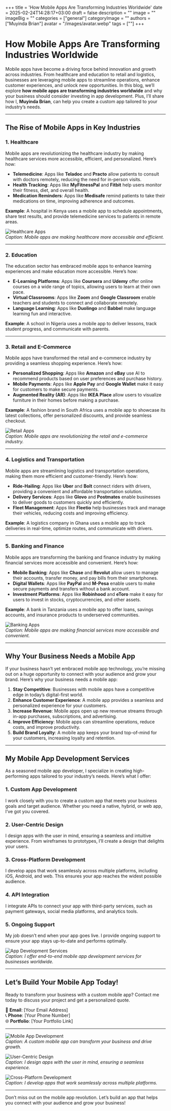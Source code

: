 +++
title = 'How Mobile Apps Are Transforming Industries Worldwide'
date = 2025-02-24T14:28:17+03:00
draft = false
description = ""
image = ""
imageBig = ""
categories = ["general"]
categoryImage = ""
authors = ["Muyinda Brian"]
avatar = "/images/avatar.webp"
tags = [""]
+++

# How Mobile Apps Are Transforming Industries Worldwide

Mobile apps have become a driving force behind innovation and growth across industries. From healthcare and education to retail and logistics, businesses are leveraging mobile apps to streamline operations, enhance customer experiences, and unlock new opportunities. In this blog, we’ll explore **how mobile apps are transforming industries worldwide** and why your business should consider investing in app development. Plus, I’ll share how I, **Muyinda Brian**, can help you create a custom app tailored to your industry’s needs.

---

## The Rise of Mobile Apps in Key Industries

### 1. **Healthcare**
Mobile apps are revolutionizing the healthcare industry by making healthcare services more accessible, efficient, and personalized. Here’s how:

- **Telemedicine**: Apps like **Teladoc** and **Practo** allow patients to consult with doctors remotely, reducing the need for in-person visits.  
- **Health Tracking**: Apps like **MyFitnessPal** and **Fitbit** help users monitor their fitness, diet, and overall health.  
- **Medication Reminders**: Apps like **Medisafe** remind patients to take their medications on time, improving adherence and outcomes.  

**Example**: A hospital in Kenya uses a mobile app to schedule appointments, share test results, and provide telemedicine services to patients in remote areas.

![Healthcare Apps](https://via.placeholder.com/800x400)  
*Caption: Mobile apps are making healthcare more accessible and efficient.*

---

### 2. **Education**
The education sector has embraced mobile apps to enhance learning experiences and make education more accessible. Here’s how:

- **E-Learning Platforms**: Apps like **Coursera** and **Udemy** offer online courses on a wide range of topics, allowing users to learn at their own pace.  
- **Virtual Classrooms**: Apps like **Zoom** and **Google Classroom** enable teachers and students to connect and collaborate remotely.  
- **Language Learning**: Apps like **Duolingo** and **Babbel** make language learning fun and interactive.  

**Example**: A school in Nigeria uses a mobile app to deliver lessons, track student progress, and communicate with parents.

---

### 3. **Retail and E-Commerce**
Mobile apps have transformed the retail and e-commerce industry by providing a seamless shopping experience. Here’s how:

- **Personalized Shopping**: Apps like **Amazon** and **eBay** use AI to recommend products based on user preferences and purchase history.  
- **Mobile Payments**: Apps like **Apple Pay** and **Google Wallet** make it easy for customers to make secure payments.  
- **Augmented Reality (AR)**: Apps like **IKEA Place** allow users to visualize furniture in their homes before making a purchase.  

**Example**: A fashion brand in South Africa uses a mobile app to showcase its latest collections, offer personalized discounts, and provide seamless checkout.

![Retail Apps](https://via.placeholder.com/800x400)  
*Caption: Mobile apps are revolutionizing the retail and e-commerce industry.*

---

### 4. **Logistics and Transportation**
Mobile apps are streamlining logistics and transportation operations, making them more efficient and customer-friendly. Here’s how:

- **Ride-Hailing**: Apps like **Uber** and **Bolt** connect riders with drivers, providing a convenient and affordable transportation solution.  
- **Delivery Services**: Apps like **Glovo** and **Postmates** enable businesses to deliver goods to customers quickly and efficiently.  
- **Fleet Management**: Apps like **Fleetio** help businesses track and manage their vehicles, reducing costs and improving efficiency.  

**Example**: A logistics company in Ghana uses a mobile app to track deliveries in real-time, optimize routes, and communicate with drivers.

---

### 5. **Banking and Finance**
Mobile apps are transforming the banking and finance industry by making financial services more accessible and convenient. Here’s how:

- **Mobile Banking**: Apps like **Chase** and **Revolut** allow users to manage their accounts, transfer money, and pay bills from their smartphones.  
- **Digital Wallets**: Apps like **PayPal** and **M-Pesa** enable users to make secure payments and transfers without a bank account.  
- **Investment Platforms**: Apps like **Robinhood** and **eToro** make it easy for users to invest in stocks, cryptocurrencies, and other assets.  

**Example**: A bank in Tanzania uses a mobile app to offer loans, savings accounts, and insurance products to underserved communities.

![Banking Apps](https://via.placeholder.com/800x400)  
*Caption: Mobile apps are making financial services more accessible and convenient.*

---

## Why Your Business Needs a Mobile App

If your business hasn’t yet embraced mobile app technology, you’re missing out on a huge opportunity to connect with your audience and grow your brand. Here’s why your business needs a mobile app:

1. **Stay Competitive**: Businesses with mobile apps have a competitive edge in today’s digital-first world.  
2. **Enhance Customer Experience**: A mobile app provides a seamless and personalized experience for your customers.  
3. **Increase Revenue**: Mobile apps open up new revenue streams through in-app purchases, subscriptions, and advertising.  
4. **Improve Efficiency**: Mobile apps can streamline operations, reduce costs, and improve productivity.  
5. **Build Brand Loyalty**: A mobile app keeps your brand top-of-mind for your customers, increasing loyalty and retention.  

---

## My Mobile App Development Services

As a seasoned mobile app developer, I specialize in creating high-performing apps tailored to your industry’s needs. Here’s what I offer:

### 1. **Custom App Development**
I work closely with you to create a custom app that meets your business goals and target audience. Whether you need a native, hybrid, or web app, I’ve got you covered.

### 2. **User-Centric Design**
I design apps with the user in mind, ensuring a seamless and intuitive experience. From wireframes to prototypes, I’ll create a design that delights your users.

### 3. **Cross-Platform Development**
I develop apps that work seamlessly across multiple platforms, including iOS, Android, and web. This ensures your app reaches the widest possible audience.

### 4. **API Integration**
I integrate APIs to connect your app with third-party services, such as payment gateways, social media platforms, and analytics tools.

### 5. **Ongoing Support**
My job doesn’t end when your app goes live. I provide ongoing support to ensure your app stays up-to-date and performs optimally.

![App Development Services](https://via.placeholder.com/800x400)  
*Caption: I offer end-to-end mobile app development services for businesses worldwide.*

---

## Let’s Build Your Mobile App Today!

Ready to transform your business with a custom mobile app? Contact me today to discuss your project and get a personalized quote.  

📧 **Email**: [Your Email Address]  
📞 **Phone**: [Your Phone Number]  
🌐 **Portfolio**: [Your Portfolio Link]  

---

![Mobile App Development](https://via.placeholder.com/800x400)  
*Caption: A custom mobile app can transform your business and drive growth.*

![User-Centric Design](https://via.placeholder.com/800x400)  
*Caption: I design apps with the user in mind, ensuring a seamless experience.*

![Cross-Platform Development](https://via.placeholder.com/800x400)  
*Caption: I develop apps that work seamlessly across multiple platforms.*

---

Don’t miss out on the mobile app revolution. Let’s build an app that helps you connect with your audience and grow your business!  